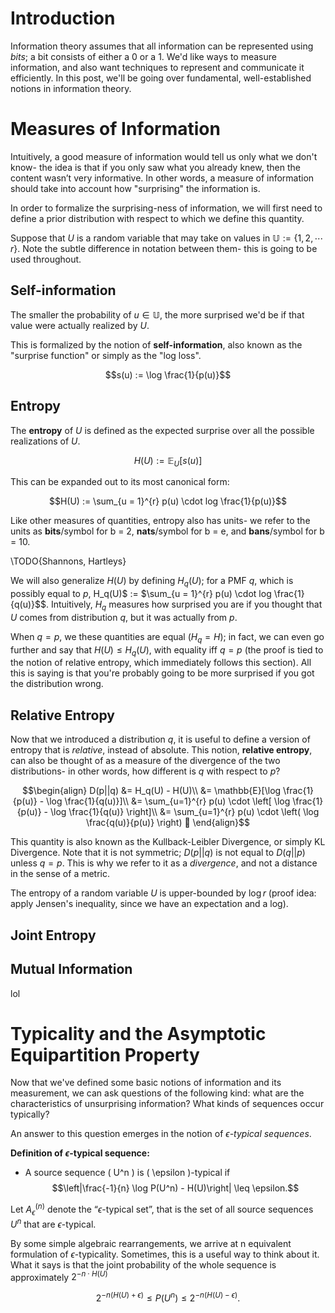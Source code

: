 # Introduction
Information theory assumes that all information can be represented using *bits*; a bit consists of either a 0 or a 1. We'd like ways to measure information, and also want techniques to represent and communicate it efficiently. In this post, we'll be going over fundamental, well-established notions in information theory.

# Measures of Information

Intuitively, a good measure of information would tell us only what we don't know- the idea is that if you only saw what you already knew, then the content wasn’t very informative. In other words, a measure of information should take into account how "surprising" the information is. 

In order to formalize the surprising-ness of information, we will first need to define a prior distribution with respect to which we define this quantity.

Suppose that $U$ is a random variable that may take on values in $\mathbb{U} := \{1, 2, \cdots r\}$. Note the subtle difference in notation between them- this is going to be used throughout.

## Self-information

The smaller the probability of $u \in \mathbb{U}$, the more surprised we'd be if that value were actually realized by $U$. 

This is formalized by the notion of **self-information**, also known as the "surprise function" or simply as the "log loss".

$$s(u) := \log \frac{1}{p(u)}$$

## Entropy

The **entropy** of $U$ is defined as the expected surprise over all the possible realizations of $U$.

$$H(U) := \mathbb{E}_{U}[s(u)]$$

This can be expanded out to its most canonical form:

$$H(U) := \sum_{u = 1}^{r} p(u) \cdot log \frac{1}{p(u)}$$

Like other measures of quantities, entropy also has units- we refer to the units as **bits**/symbol for b = 2, **nats**/symbol for b = e, and **bans**/symbol for b = 10.

\TODO{Shannons, Hartleys}

We will also generalize $H(U)$ by defining $H_q(U)$; for a PMF $q$, which is possibly equal to $p$, $%$H\_q(U)$ := $\sum_{u = 1}^{r} p(u) \cdot log \frac{1}{q(u)}$$.  Intuitively, $H_q$ measures how surprised you are if you thought that $U$ comes from distribution $q$, but it was actually from $p$. 

When $q = p$, we these quantities are equal ($H_q = H$); in fact, we can even go further and say that $H(U) \leq H_q(U)$, with equality iff $q = p$ (the proof is tied to the notion of relative entropy, which immediately follows this section). All this is saying is that you're probably going to be more surprised if you got the distribution wrong.

## Relative Entropy

Now that we introduced a distribution $q$, it is useful to define a version of entropy that is *relative*, instead of absolute. This notion, **relative entropy**, can also be thought of as a measure of the divergence of the two distributions- in other words, how different is $q$ with respect to $p$?

$$\begin{align}
D(p||q) &= H_q(U) - H(U)\\
        &= \mathbb{E}[\log \frac{1}{p(u)} - \log \frac{1}{q(u)}]\\
        &= \sum_{u=1}^{r} p(u) \cdot \left[ \log \frac{1}{p(u)} - \log \frac{1}{q(u)} \right]\\
        &= \sum_{u=1}^{r} p(u) \cdot \left( \log \frac{q(u)}{p(u)} \right)

\end{align}$$

This quantity is also known as the Kullback-Leibler Divergence, or simply KL Divergence. Note that it is not symmetric; $D(p ||q)$ is not equal to $D(q||p)$ unless $q = p$. This is why we refer to it as a *divergence*, and not a distance in the sense of a metric.

The entropy of a random variable $U$ is upper-bounded by $\log r$ (proof idea: apply Jensen's inequality, since we have an expectation and a log).

## Joint Entropy

## Mutual Information
lol

# Typicality and the Asymptotic Equipartition Property

Now that we've defined some basic notions of information and its measurement, we can ask questions of the following kind: what are the characteristics of unsurprising information? What kinds of sequences occur typically?

An answer to this question emerges in the notion of *$\epsilon$-typical sequences*.

**Definition of $\epsilon$-typical sequence:**
- A source sequence \( U^n \) is \( \epsilon \)-typical if
$$\left|\frac{-1}{n} \log P(U^n) - H(U)\right| \leq \epsilon.$$

Let $A_\epsilon^{(n)}$ denote the “$\epsilon$-typical set”, that is the set of all source sequences $U^n$ that are $\epsilon$-typical.

By some simple algebraic rearrangements, we arrive at n equivalent formulation of $\epsilon$-typicality. Sometimes, this is a useful way to think about it. What it says is that the joint probability of the whole sequence is approximately $2^{-n \cdot H(U)}$

$$2^{-n(H(U) + \epsilon)} \leq P(U^n) \leq 2^{-n(H(U) - \epsilon)}.$$


